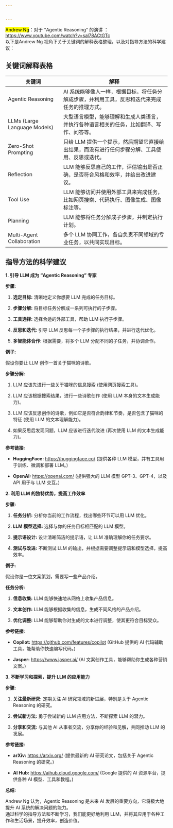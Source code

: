 ```yaml
---


---
```


<p><mark>Andrew Ng</mark>：对于 "Agentic Reasoning“ 的演讲	：<br>
<a href="https://www.youtube.com/watch?v=sal78ACtGTc">https://www.youtube.com/watch?v=sal78ACtGTc</a><br>
以下是Andrew Ng 视角下关于关键词的解释表格整理，以及对指导方法的科学建议：</p>
<h2 id="关键词解释表格">关键词解释表格</h2>

<table>
<thead>
<tr>
<th>关键词</th>
<th>解释</th>
</tr>
</thead>
<tbody>
<tr>
<td>Agentic Reasoning</td>
<td>AI 系统能够像人一样，根据目标，将任务分解成步骤，并利用工具，反思和迭代来完成任务的推理方式。</td>
</tr>
<tr>
<td>LLMs (Large Language Models)</td>
<td>大型语言模型，能够理解和生成人类语言，并执行各种语言相关的任务，比如翻译、写作、问答等。</td>
</tr>
<tr>
<td>Zero-Shot Prompting</td>
<td>只给 LLM 提供一个提示，然后期望它直接给出结果，而没有进行任何步骤分解、工具使用、反思或迭代。</td>
</tr>
<tr>
<td>Reflection</td>
<td>LLM 能够反思自己的工作，评估输出是否正确，是否符合风格和效率，并给出改进建议。</td>
</tr>
<tr>
<td>Tool Use</td>
<td>LLM 能够访问并使用外部工具来完成任务，比如网页搜索、代码执行、图像生成、图像标注等。</td>
</tr>
<tr>
<td>Planning</td>
<td>LLM 能够将任务分解成子步骤，并制定执行计划。</td>
</tr>
<tr>
<td>Multi-Agent Collaboration</td>
<td>多个 LLM 协同工作，各自负责不同领域的专业任务，以共同实现目标。</td>
</tr>
</tbody>
</table><h2 id="指导方法的科学建议">指导方法的科学建议</h2>
<p><strong>1. 引导 LLM 成为 “Agentic Reasoning” 专家</strong></p>
<p><strong>步骤:</strong></p>
<ol>
<li>
<p><strong>选定目标:</strong> 清晰地定义你想要 LLM 完成的任务目标。</p>
</li>
<li>
<p><strong>步骤分解:</strong> 将目标任务分解成一系列可执行的子步骤。</p>
</li>
<li>
<p><strong>工具选择:</strong> 选择合适的外部工具，帮助 LLM 执行子步骤。</p>
</li>
<li>
<p><strong>反思和迭代:</strong> 引导 LLM 反思每一个子步骤的执行结果，并进行迭代优化。</p>
</li>
<li>
<p><strong>多智能体合作:</strong> 根据需要，将多个 LLM 分配不同的子任务，并协调合作。</p>
</li>
</ol>
<p><strong>例子:</strong></p>
<p>假设你要让 LLM 创作一首关于猫咪的诗歌。</p>
<p><strong>步骤分解:</strong></p>
<ol>
<li>
<p>LLM 应该先进行一些关于猫咪的信息搜索 (使用网页搜索工具)。</p>
</li>
<li>
<p>LLM 应该根据搜索结果，进行一些诗歌创作 (使用 LLM 本身的文本生成能力)。</p>
</li>
<li>
<p>LLM 应该反思创作的诗歌，例如它是否符合韵律和节奏，是否包含了猫咪的特征 (使用 LLM 的文本理解能力)。</p>
</li>
<li>
<p>如果反思后发现问题，LLM 应该进行迭代改进 (再次使用 LLM 的文本生成能力)。</p>
</li>
</ol>
<p><strong>参考链接:</strong></p>
<ul>
<li>
<p><strong>HuggingFace:</strong>  <a href="https://huggingface.co/">https://huggingface.co/</a> (提供各种 LLM 模型，并有工具用于训练、微调和部署 LLM。)</p>
</li>
<li>
<p><strong>OpenAI:</strong>  <a href="https://openai.com/">https://openai.com/</a> (提供强大的 LLM 模型 GPT-3、GPT-4，以及 API 用于与 LLM 交互。)</p>
</li>
</ul>
<p><strong>2. 利用 LLM 的独特优势，提高工作效率</strong></p>
<p><strong>步骤:</strong></p>
<ol>
<li>
<p><strong>任务分析:</strong> 分析你当前的工作流程，找出哪些环节可以用 LLM 优化。</p>
</li>
<li>
<p><strong>LLM 模型选择:</strong> 选择与你的任务目标相匹配的 LLM 模型。</p>
</li>
<li>
<p><strong>提示语设计:</strong> 设计清晰简洁的提示语，让 LLM 准确理解你的任务要求。</p>
</li>
<li>
<p><strong>测试与改进:</strong> 不断测试 LLM 的输出，并根据需要调整提示语和模型选择，提高效率。</p>
</li>
</ol>
<p><strong>例子:</strong></p>
<p>假设你是一位文案策划，需要写一些产品介绍。</p>
<p><strong>任务分析:</strong></p>
<ol>
<li>
<p><strong>信息收集:</strong> LLM 能够快速地从网络上收集产品信息。</p>
</li>
<li>
<p><strong>文本创作:</strong> LLM 能够根据收集的信息，生成不同风格的产品介绍。</p>
</li>
<li>
<p><strong>优化调整:</strong> LLM 能够帮助你对生成的文本进行调整，使其更符合目标受众。</p>
</li>
</ol>
<p><strong>参考链接:</strong></p>
<ul>
<li>
<p><strong>Copilot:</strong>  <a href="https://github.com/features/copilot">https://github.com/features/copilot</a> (GitHub 提供的 AI 代码辅助工具，能帮助你快速编写代码。)</p>
</li>
<li>
<p><strong>Jasper:</strong>  <a href="https://www.jasper.ai/">https://www.jasper.ai/</a> (AI 文案创作工具，能够帮助你生成各种营销文案。)</p>
</li>
</ul>
<p><strong>3. 不断学习和探索，提升 LLM 的应用能力</strong></p>
<p><strong>步骤:</strong></p>
<ol>
<li>
<p><strong>关注最新研究:</strong> 定期关注 AI 研究领域的新进展，特别是关于 Agentic Reasoning 的研究。</p>
</li>
<li>
<p><strong>尝试新方法:</strong> 勇于尝试新的 LLM 应用方法，不断探索 LLM 的潜力。</p>
</li>
<li>
<p><strong>分享和交流:</strong> 与其他 AI 从事者交流，分享你的经验和见解，共同推动 LLM 的发展。</p>
</li>
</ol>
<p><strong>参考链接:</strong></p>
<ul>
<li>
<p><strong>arXiv:</strong>  <a href="https://arxiv.org/">https://arxiv.org/</a> (提供最新的 AI 研究论文，包括关于 Agentic Reasoning 的研究。)</p>
</li>
<li>
<p><strong>AI Hub:</strong>  <a href="https://aihub.cloud.google.com/">https://aihub.cloud.google.com/</a> (Google 提供的 AI 资源平台，提供各种 AI 模型、工具和教程。)</p>
</li>
</ul>
<p><strong>总结:</strong></p>
<p>Andrew Ng 认为，Agentic Reasoning 是未来 AI 发展的重要方向，它将极大地提升 AI 系统的解决问题的能力。<br>
通过科学的指导方法和不断学习，我们能更好地利用 LLM，并将其应用于各种工作和生活场景，提升效率，创造价值。</p>

